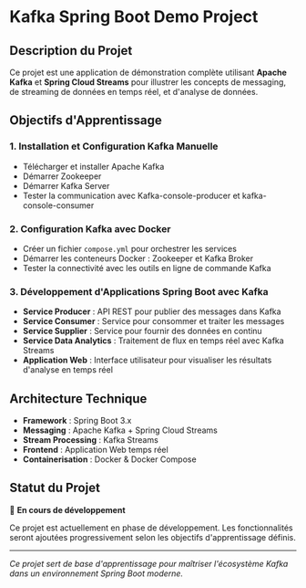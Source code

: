 # Kafka Spring Boot Demo Project

## Description du Projet

Ce projet est une application de démonstration complète utilisant **Apache Kafka** et **Spring Cloud Streams** pour illustrer les concepts de messaging, de streaming de données en temps réel, et d'analyse de données.

## Objectifs d'Apprentissage

### 1. Installation et Configuration Kafka Manuelle

- Télécharger et installer Apache Kafka
- Démarrer Zookeeper
- Démarrer Kafka Server
- Tester la communication avec Kafka-console-producer et kafka-console-consumer

### 2. Configuration Kafka avec Docker

- Créer un fichier `compose.yml` pour orchestrer les services
- Démarrer les conteneurs Docker : Zookeeper et Kafka Broker
- Tester la connectivité avec les outils en ligne de commande Kafka

### 3. Développement d'Applications Spring Boot avec Kafka

- **Service Producer** : API REST pour publier des messages dans Kafka
- **Service Consumer** : Service pour consommer et traiter les messages
- **Service Supplier** : Service pour fournir des données en continu
- **Service Data Analytics** : Traitement de flux en temps réel avec Kafka Streams
- **Application Web** : Interface utilisateur pour visualiser les résultats d'analyse en temps réel

## Architecture Technique

- **Framework** : Spring Boot 3.x
- **Messaging** : Apache Kafka + Spring Cloud Streams
- **Stream Processing** : Kafka Streams
- **Frontend** : Application Web temps réel
- **Containerisation** : Docker & Docker Compose

## Statut du Projet

🚧 **En cours de développement**

Ce projet est actuellement en phase de développement. Les fonctionnalités seront ajoutées progressivement selon les objectifs d'apprentissage définis.

---

_Ce projet sert de base d'apprentissage pour maîtriser l'écosystème Kafka dans un environnement Spring Boot moderne._

